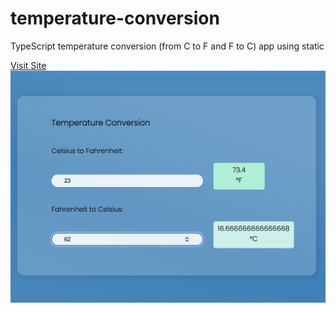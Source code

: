 # temperature-conversion
TypeScript temperature conversion (from C to F and F to C) app using static


[Visit Site](https://nathanael-han.github.io/temperature-conversion/)
![Site Image](https://github.com/nathanael-han/temperature-conversion/blob/main/temp-snap.png)
